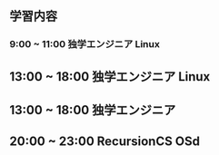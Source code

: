 ## 学習内容

### 9:00 ~ 11:00 独学エンジニア Linux

## 13:00 ~ 18:00 独学エンジニア Linux


## 13:00 ~ 18:00 独学エンジニア

## 20:00 ~ 23:00 RecursionCS OSd
